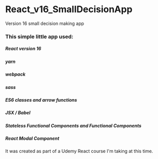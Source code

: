 # React_v16_SmallDecisionApp
Version 16 small decision making app

### This simple little app used:
##### React version 16
##### yarn
##### webpack
##### sass
##### ES6 classes and arrow functions
##### JSX / Babel
##### Stateless Functional Components and Functional Components 
##### React Modal Component

It was created as part of a Udemy React course I'm taking at this time.
